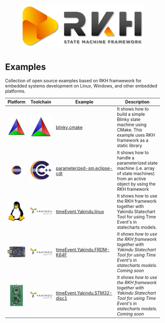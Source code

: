 <p align="center">
    <img style="float: middle;" src="images/rkh.png" width="400">
</p>

# Examples  
Collection of open source examples based on RKH framwework for embedded systems development on Linux, Windows, and other embedded platforms.

Platform | Toolchain | Example | Description
-- | -- | -- | --
<img src="images/cmake.png" width="100"> | <img src="images/cmake.png" width="75"> | [blinky.cmake](blinky.cmake) | It shows how to build a simple Blinky state machine using CMake. This example uses RKH framework as a static library
<img src="images/eclipse.png" width="100"> | <img src="images/cdt.png" width="75"> | [parameterized-sm.eclipse-cdt](parameterized-sm.eclipse-cdt) | It shows how to handle a parameterized state machine (i.e. array of state machines) from an active object by using the RKH framework
<img src="images/tux.png" width="100"> | <img src="images/Yakindu-SCT.png" width="150"> | [timeEvent.Yakindu.linux](timeEvt.yakindu.linux) | It shows how to use the RKH framework together with Yakindu Statechart Tool for using Time Event's in statecharts models.
<img src="images/frdm-k64f.png" width="100"> | <img src="images/Yakindu-SCT.png" width="150"> | [timeEvent.Yakindu.FRDM-K64F](timeEvt.yakindu.frdm-k64f) | *It shows how to use the RKH framework together with Yakindu Statechart Tool for using Time Event's in statecharts models. Coming soon*
<img src="images/stm32-disc1.png" width="100"> | <img src="images/Yakindu-SCT.png" width="150"> | [timeEvent.Yakindu.STM32-disc1](timeEvt.yakindu.stm32-disc1) | *It shows how to use the RKH framework together with Yakindu Statechart Tool for using Time Event's in statecharts models. Coming soon*
